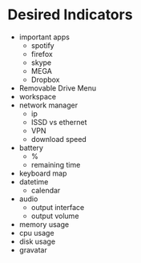 # Desired Indicators

- important apps
	- spotify
	- firefox
	- skype
	- MEGA
	- Dropbox
- Removable Drive Menu
- workspace
- network manager
	- ip
	- ISSD vs ethernet
	- VPN
	- download speed
- battery
	- %
	- remaining time
- keyboard map
- datetime
	- calendar
- audio
	- output interface
	- output volume
- memory usage
- cpu usage
- disk usage
- gravatar
